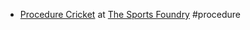 - [Procedure Cricket](https://photos.google.com/share/AF1QipOJIv079MzoNPSM_bel-h82om11VQQCN-xkg4RCruPUNoOtY6MBaslEY2b8R8XB7g?key=Wm5JTV9tQ3JPTVhxS2VEZ1VOSEhJX0RYMzZDVVpR) at [The Sports Foundry](https://maps.app.goo.gl/YYZiNA78wud7Sa2n7) #procedure